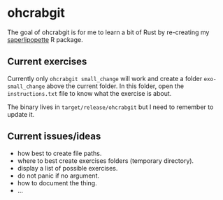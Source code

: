 
# ohcrabgit

<!-- badges: start -->
<!-- badges: end -->

The goal of ohcrabgit is for me to learn a bit of Rust by re-creating my [saperlipopette](https://docs.ropensci.org/saperlipopette/) R package.

## Current exercises

Currently only `ohcrabgit small_change` will work and create a folder `exo-small_change` above the current folder.
In this folder, open the `instructions.txt` file to know what the exercise is about.

The binary lives in `target/release/ohcrabgit` but I need to remember to update it.

## Current issues/ideas

- how best to create file paths.
- where to best create exercises folders (temporary directory).
- display a list of possible exercises.
- do not panic if no argument.
- how to document the thing.
- ...


